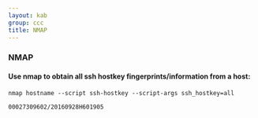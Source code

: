 ```yaml
---
layout: kab
group: ccc
title: NMAP
---
```


### NMAP

#### Use nmap to obtain all ssh hostkey fingerprints/information from a host:
```
nmap hostname --script ssh-hostkey --script-args ssh_hostkey=all

00027309602/20160928H601905
```



<br/>
<br/>
